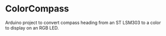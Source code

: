 ColorCompass
============

Arduino project to convert compass heading from an ST LSM303 to a color to display on an RGB LED.
